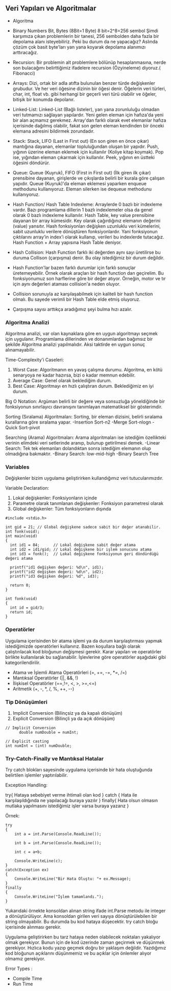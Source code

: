 ## Veri Yapıları ve Algoritmalar
* Algoritma
* Binary Numbers 
Bit, Bytes (8Bit=1 Byte)
8 bit=2^8=256 sembol
Şimdi karşımıza çıkan problemlerin bir tanesi, 256 sembolden daha fazla bir depolama alanı isteyebiliriz. Peki bu durum da ne yapacağız? Aslında çözüm çok basit byte'ları yan yana koyarak depolama alanımızı arttıracağız. 

* Recursion: Bir problemin alt problemlere bölünüp hesaplanmasına, nerde son bulacağımı belirttiğimiz ifadelere recursion (Özyineleme) diyoruz.( Fibonacci)

* Arrays: Dizi, ortak bir adla atıfta bulunulan benzer türde değişkenler grubudur. Ve her veri öğesine dizinin bir öğesi denir. Öğelerin veri türleri, char, int, float vb. gibi herhangi bir geçerli veri türü olabilir ve öğeler, bitişik bir konumda depolanır.

* Linked-List: Linked-List (Bağlı listeler), yan yana zorunluluğu olmadan veri tutmamızı sağlayan yapılardır. Yeni gelen eleman için hafıza'da yeni bir alan açmamız gerekmez. Array'dan farklı olarak evet elemanlar hafıza içerisinde dağılmış olabilir, fakat son gelen eleman kendinden bir önceki elemana adresini bildirmek zorundadır.

* Stack: Stack, LIFO (Last in First out) (En son giren en önce çıkar) mantığına dayanan, elemanlar topluluğundan oluşan bir yapıdır. Push, yığının üzerine eleman eklemek için kullanılır (Koliye kitap koymak). Pop ise, yığından eleman çıkarmak için kullanılır. Peek, yığının en üstteki öğesini döndürür.

* Queue: Queue (Kuyruk), FIFO (First in First out) (İlk giren ilk çıkar) prensibine dayanan, girişlerde ve çıkışlarda belirli bir kurala göre çalışan yapıdır. 
Queue (Kuyruk)'da eleman eklemesi yaparken enqueue methodunu kullanıyoruz. Eleman silerken ise dequeue methodunu kullanıyoruz.

* Hash Function/ Hash Table
Indexleme: Arraylerde 0 bazlı bir indexleme vardır. Bazı programlama dillerin 1 bazlı indexlemeler olsa da genel olarak 0 bazlı indexleme kullanılır.
Hash Table, key value prensibine dayanan bir array kümesidir. Key olarak çağırdığınız elemanın değerini (value) yansıtır. 
Hash fonksiyonları değişken uzunluklu veri kümelerini, sabit uzunluklu verilere dönüştüren fonksiyonlardır. Yani fonksiyonun çıktılarını array’in index’i olarak kullanıp, verileri bu indexlerde tutacağız.
Hash Function + Array  yapısına Hash Table deniyor. 

* Hash Collision: Hash Function farklı iki değerden aynı sayı üretilirse bu duruma Collison (çarpışma) denir. Bu olay istediğimiz bir durum değildir.

*	Hash Function'lar bazen farklı durumlar için farklı sonuçlar üretemeyebilir. Örnek olarak araçları bir hash function dan geçirelim. Bu fonksiyonumuz son harflerine göre bir değer atıyor. Örneğin, motor ve tır için aynı değerleri ataması collision'a neden oluyor.
*	Collision sorunuyla az karşılaşabilmek için kaliteli bir hash function olmalı. Bu sayede verimli bir Hash Table elde etmiş oluyoruz.
*	Çarpışma sayısı arttıkça aradığımız şeyi bulma hızı azalır.


### Algoritma Analizi
Algoritma analizi, var olan kaynaklara göre en uygun algoritmayı seçmek için uygulanır. Programlama dillerinden ve donanımlardan bağımsız bir şekilde Algoritma analizi yapılmalıdır. Aksi taktirde en uygun sonuç alınamayabilir.

Time-Complexity'i Caseleri:
1. Worst Case: Algoritmanın en yavaş çalışma durumu. Algoritma, en kötü senaryoya ne kadar hazırsa, bizi o kadar memnun edebilir. 
2. Average Case: Genel olarak beklediğim durum. 
3. Best Case: Algoritmayı en hızlı çalıştıran durum. Beklediğimiz en iyi durum.

Big O Notation: Argüman belirli bir değere veya sonsuzluğa yöneldiğinde bir fonksiyonun sınırlayıcı davranışını tanımlayan matematiksel bir gösterimdir.

Sorting (Sıralama) Algoritmaları:
Sorting, bir eleman dizisini, belirli sıralama kurallarına göre sıralama yapar.
-Insertion Sort-n2
-Merge Sort-nlogn
-Quick Sort-pivot

Searching (Arama) Algoritmaları:
Arama algoritmaları ise istediğim özellikteki verinin elimdeki veri setlerinde aranıp, bulunup getirilmesi demek.
-Linear Search: Tek tek elemanları dolandıktan sonra istediğim elemanın olup olmadığına bakmaktır.
-Binary Search: low-mid-high
-Binary Search Tree 


### Variables
Değişkenler bizim uygulama geliştirirken kullandığımız veri tutucularımızdır. 

Variable Declaration:
1.	Lokal değişkenler: Fonksiyonların içinde
2.	Parametre olarak tanımlanan değişkenler: Fonksiyon parametresi olarak
3.	Global değişkenler: Tüm fonksiyonların dışında

```
#include <stdio.h>

int gid = 21; // Global değişkene sadece sabit bir değer atanabilir.
int fonk(void);
int main(void)
{
  int id1 = 84;      // Lokal değişkene sabit değer atama
  int id2 = id1/gid; // Lokal değişkene bir işlem sonucunu atama
  int id3 = fonk();  // Lokal değişkene fonksiyonun geri döndürdüğü değeri atama

  printf("id1 değişken değeri: %d\n", id1);
  printf("id2 değişken değeri: %d\n", id2);
  printf("id3 değişken değeri: %d", id3);
  
  return 0;
}

int fonk(void)
{
  int id = gid/3;
  return id;
}
```
### Operatörler 
Uygulama içerisinden bir atama işlemi ya da durum karşılaştırması yapmak istediğimizde operatörleri kullanırız. Bazen koşullara bağlı olarak çalıştırılacak kod bloğunun değişmesi gerekir. Karar yapıları ve operatörler birlikte kullanılarak bu sağlanabilir.
İşlevlerine göre operatörler aşağıdaki gibi kategorilendirilir.
*	Atama ve İşlemli Atama Operatörleri (=, +=, -=, *=, /=)
*	Mantıksal Operatörler (||, &&, !)
*	İlişkisel Operatörler (==,!=, <, >, >=,<=)
*	Aritmetik (+, -, *, /, %, ++, --)

### Tip Dönüşümleri
1.	Implicit Conversion (Bilinçsiz ya da kapalı dönüşüm)
2.	Explicit Conversion (Bilinçli ya da açık dönüşüm)

```
// Implicit Conversion
      double numDouble = numInt;
```

```
// Explicit casting
int numInt = (int) numDouble;
```
### Try-Catch-Finally  ve Mantıksal Hatalar 
Try catch blokları sayesinde uygulama içerisinde bir hata oluştuğunda belirtilen işlemler yaptırılabilir.

Exception Handling:

try{ Hataya sebebiyet verme ihtimali olan kod }
catch { Hata ile karşılaşıldığında ne yapılacağı buraya yazılır }
finally{ Hata olsun olmasın mutlaka yapılmasını istediğimiz işler varsa buraya yazarız }

Örnek:
```
try
{
    int a = int.Parse(Console.ReadLine());

    int b = int.Parse(Console.ReadLine());

    int c = a+b;

    Console.WriteLine(c);
}
catch(Exception ex)
{
    Console.WriteLine("Bir Hata Oluştu: "+ ex.Message);
}
finally
{
    Console.WriteLine("İşlem tamamlandı.");
}
```

Yukarıdaki örnekte konsoldan alınan string ifade int.Parse metodu ile integer a dönüştürülüyor. Ama konsoldan girilen veri sayıya dönüştürülebilen bir string olmayabilir. Bu durumda bu kod hataya düşecektir. try catch bloğu içerisinde alınması gerekir.

Uygulama geliştirirken bu tarz hataya neden olabilecek noktaları yakalıyor olmak gerekiyor. Bunun için de kod üzerinde zaman geçirmek ve düşünmek gerekiyor. Hızlıca kodu yazıp geçmek doğru bir yaklaşım değildir. Yazdığımız kod bloğunun açıklarını düşünmemiz ve bu açıklar için önlemler alıyor olmamız gerekiyor.

Error Types :
*	Compile Time 
*	Run Time


